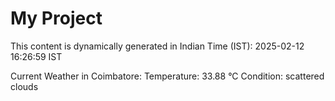 # My Project

This content is dynamically generated in Indian Time (IST): 2025-02-12 16:26:59 IST


Current Weather in Coimbatore:
Temperature: 33.88 °C
Condition: scattered clouds
